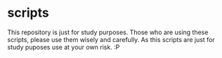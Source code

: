 # scripts
This repository is just for study purposes.
Those who are using these scripts, please use them wisely and carefully.
As this scripts are just for study puposes use at your own risk. :P
